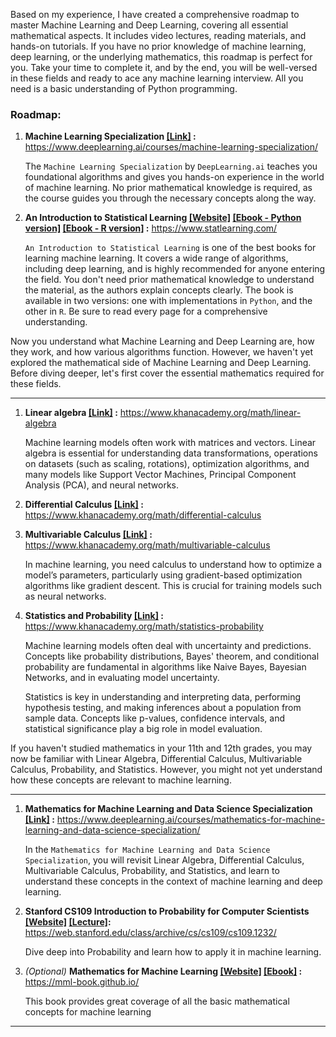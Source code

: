 Based on my experience, I have created a comprehensive roadmap to master Machine Learning and Deep Learning, covering all essential mathematical aspects. It includes video lectures, reading materials, and hands-on tutorials. If you have no prior knowledge of machine learning, deep learning, or the underlying mathematics, this roadmap is perfect for you. Take your time to complete it, and by the end, you will be well-versed in these fields and ready to ace any machine learning interview. All you need is a basic understanding of Python programming.

### Roadmap:

1. **Machine Learning Specialization <a href="https://www.deeplearning.ai/courses/machine-learning-specialization/">[Link]</a> :** https://www.deeplearning.ai/courses/machine-learning-specialization/

   The `Machine Learning Specialization` by `DeepLearning.ai` teaches you foundational algorithms and gives you hands-on experience in the world of machine learning. No prior mathematical knowledge is required, as the course guides you through the necessary concepts along the way.

2. **An Introduction to Statistical Learning <a href="https://www.statlearning.com/">[Website]</a> <a href="https://hastie.su.domains/ISLP/ISLP_website.pdf.download.html">[Ebook - Python version]</a> <a href="https://hastie.su.domains/ISLR2/ISLRv2_corrected_June_2023.pdf.download.html">[Ebook - R version]</a> :** https://www.statlearning.com/

   `An Introduction to Statistical Learning` is one of the best books for learning machine learning. It covers a wide range of algorithms, including deep learning, and is highly recommended for anyone entering the field. You don't need prior mathematical knowledge to understand the material, as the authors explain concepts clearly. The book is available in two versions: one with implementations in `Python`, and the other in `R`. Be sure to read every page for a comprehensive understanding.

Now you understand what Machine Learning and Deep Learning are, how they work, and how various algorithms function. However, we haven't yet explored the mathematical side of Machine Learning and Deep Learning. Before diving deeper, let's first cover the essential mathematics required for these fields.

<hr>

1. **Linear algebra <a href="https://www.khanacademy.org/math/linear-algebra">[Link]</a> :** https://www.khanacademy.org/math/linear-algebra

   Machine learning models often work with matrices and vectors. Linear algebra is essential for understanding data transformations, operations on datasets (such as scaling, rotations), optimization algorithms, and many models like Support Vector Machines, Principal Component Analysis (PCA), and neural networks.

2. **Differential Calculus <a href="https://www.khanacademy.org/math/differential-calculus">[Link]</a> :** https://www.khanacademy.org/math/differential-calculus

3. **Multivariable Calculus <a href="https://www.khanacademy.org/math/multivariable-calculus">[Link]</a> :** https://www.khanacademy.org/math/multivariable-calculus

   In machine learning, you need calculus to understand how to optimize a model’s parameters, particularly using gradient-based optimization algorithms like gradient descent. This is crucial for training models such as neural networks.

4. **Statistics and Probability <a href="https://www.khanacademy.org/math/statistics-probability">[Link]</a> :** https://www.khanacademy.org/math/statistics-probability

   Machine learning models often deal with uncertainty and predictions. Concepts like probability distributions, Bayes' theorem, and conditional probability are fundamental in algorithms like Naive Bayes, Bayesian Networks, and in evaluating model uncertainty.

   Statistics is key in understanding and interpreting data, performing hypothesis testing, and making inferences about a population from sample data. Concepts like p-values, confidence intervals, and statistical significance play a big role in model evaluation.

If you haven't studied mathematics in your 11th and 12th grades, you may now be familiar with Linear Algebra, Differential Calculus, Multivariable Calculus, Probability, and Statistics. However, you might not yet understand how these concepts are relevant to machine learning.

<hr>

1. **Mathematics for Machine Learning and Data Science Specialization <a href="https://www.deeplearning.ai/courses/mathematics-for-machine-learning-and-data-science-specialization/">[Link]</a> :** https://www.deeplearning.ai/courses/mathematics-for-machine-learning-and-data-science-specialization/

   In the `Mathematics for Machine Learning and Data Science Specialization`, you will revisit Linear Algebra, Differential Calculus, Multivariable Calculus, Probability, and Statistics, and learn to understand these concepts in the context of machine learning and deep learning.

2. **Stanford CS109 Introduction to Probability for Computer Scientists <a href="https://web.stanford.edu/class/archive/cs/cs109/cs109.1232/">[Website]</a> <a href="https://youtube.com/playlist?list=PLoROMvodv4rOpr_A7B9SriE_iZmkanvUg&si=zFo6AVW3VACXL9qt">[Lecture]</a>:** https://web.stanford.edu/class/archive/cs/cs109/cs109.1232/

   Dive deep into Probability and learn how to apply it in machine learning.

3. _(Optional)_ **Mathematics for Machine Learning <a href="https://mml-book.github.io/">[Website]</a> <a href="https://mml-book.github.io/book/mml-book.pdf">[Ebook]</a> :** https://mml-book.github.io/

   This book provides great coverage of all the basic mathematical concepts for machine learning

<hr>
